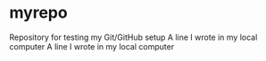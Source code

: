 # myrepo
Repository for testing my Git/GitHub setup
A line I wrote in my local computer
A line I wrote in my local computer
